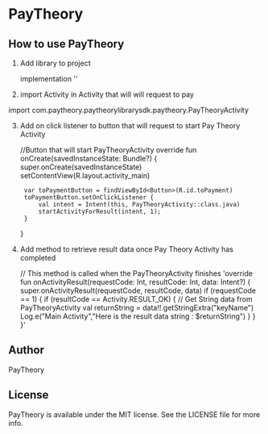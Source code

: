 # PayTheory

## How to use PayTheory

1. Add library to project

    implementation ''

2. import Activity in Activity that will will request to pay

import com.paytheory.paytheorylibrarysdk.paytheory.PayTheoryActivity

3. Add on click listener to button that will request to start Pay Theory Activity

    //Button that will start PayTheoryActivity
    override fun onCreate(savedInstanceState: Bundle?) {
        super.onCreate(savedInstanceState)
        setContentView(R.layout.activity_main)


        var toPaymentButton = findViewById<Button>(R.id.toPayment)
        toPaymentButton.setOnClickListener {
            val intent = Intent(this, PayTheoryActivity::class.java)
            startActivityForResult(intent, 1);
        }
    }

4. Add method to retrieve result data once Pay Theory Activity has completed

    // This method is called when the PayTheoryActivity finishes
    'override fun onActivityResult(requestCode: Int, resultCode: Int, data: Intent?) {
        super.onActivityResult(requestCode, resultCode, data)
        if (requestCode == 1) {
            if (resultCode == Activity.RESULT_OK) {
                // Get String data from PayTheoryActivity
                val returnString = data!!.getStringExtra("keyName")
                Log.e("Main Activity","Here is the result data string : $returnString")
            }
        }
    }'




## Author

PayTheory

## License

PayTheory is available under the MIT license. See the LICENSE file for more info.